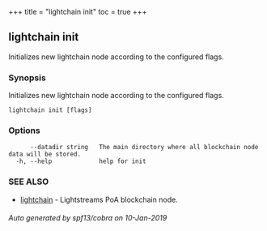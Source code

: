 +++
title = "lightchain init"
toc = true
+++
## lightchain init

Initializes new lightchain node according to the configured flags.

### Synopsis

Initializes new lightchain node according to the configured flags.

```
lightchain init [flags]
```

### Options

```
      --datadir string   The main directory where all blockchain node data will be stored.
  -h, --help             help for init
```

### SEE ALSO

* [lightchain](/04.cli-docs/lightchain/)	 - Lightstreams PoA blockchain node.

###### Auto generated by spf13/cobra on 10-Jan-2019
